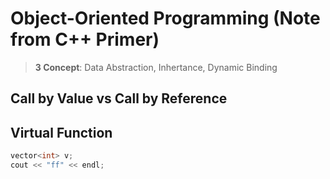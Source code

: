 # Object-Oriented Programming (Note from C++ Primer)

> **3 Concept**: Data Abstraction, Inhertance, Dynamic Binding

## Call by Value vs Call by Reference


## Virtual Function


```cpp
vector<int> v;
cout << "ff" << endl;
```




